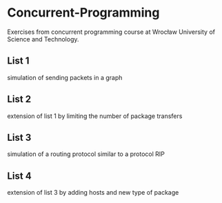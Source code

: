 # Concurrent-Programming
Exercises from concurrent programming course at Wrocław University of Science and Technology.

## List 1 
simulation of sending packets in a graph

## List 2 
extension of list 1 by limiting the number of package transfers

## List 3
simulation of a routing protocol similar to a protocol RIP

## List 4
extension of list 3 by adding hosts and new type of package
